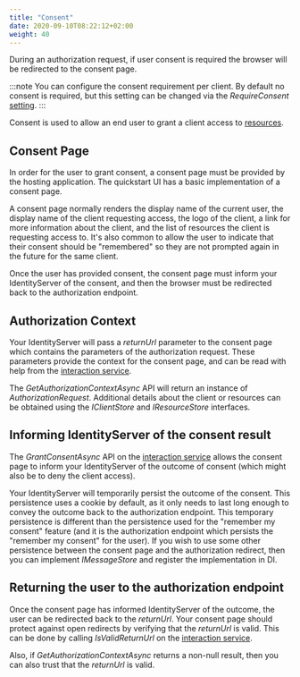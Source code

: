 ```yaml
---
title: "Consent"
date: 2020-09-10T08:22:12+02:00
weight: 40
---
```


During an authorization request, if user consent is required the browser will be redirected to the consent page.

:::note
You can configure the consent requirement per client. By default no consent is required, but this setting can be changed via the *RequireConsent* [setting](/identityserver/v5/reference/models/client#consent-screen).
:::

Consent is used to allow an end user to grant a client access to [resources](/identityserver/v5/fundamentals/resources).

## Consent Page
In order for the user to grant consent, a consent page must be provided by the hosting application.
The quickstart UI has a basic implementation of a consent page.

A consent page normally renders the display name of the current user, 
the display name of the client requesting access, 
the logo of the client, 
a link for more information about the client, 
and the list of resources the client is requesting access to.
It's also common to allow the user to indicate that their consent should be "remembered" so they are not prompted again in the future for the same client.

Once the user has provided consent, the consent page must inform your IdentityServer of the consent, and then the browser must be redirected back to the authorization endpoint. 

## Authorization Context
Your IdentityServer will pass a *returnUrl* parameter to the consent page which contains the parameters of the authorization request.
These parameters provide the context for the consent page, and can be read with help from the [interaction service](/identityserver/v5/reference/services/interaction_service).

The *GetAuthorizationContextAsync* API will return an instance of *AuthorizationRequest*. Additional details about the client or resources can be obtained using the *IClientStore* and *IResourceStore* interfaces. 

## Informing IdentityServer of the consent result
The *GrantConsentAsync* API on the [interaction service](/identityserver/v5/reference/services/interaction_service) allows the consent page to inform your IdentityServer of the outcome of consent (which might also be to deny the client access).

Your IdentityServer will temporarily persist the outcome of the consent.
This persistence uses a cookie by default, as it only needs to last long enough to convey the outcome back to the authorization endpoint.
This temporary persistence is different than the persistence used for the "remember my consent" feature (and it is the authorization endpoint which persists the "remember my consent" for the user).
If you wish to use some other persistence between the consent page and the authorization redirect, then you can implement *IMessageStore<ConsentResponse>* and register the implementation in DI.

## Returning the user to the authorization endpoint
Once the consent page has informed IdentityServer of the outcome, the user can be redirected back to the *returnUrl*. 
Your consent page should protect against open redirects by verifying that the *returnUrl* is valid.
This can be done by calling *IsValidReturnUrl* on the [interaction service](/identityserver/v5/reference/services/interaction_service).

Also, if *GetAuthorizationContextAsync* returns a non-null result, then you can also trust that the *returnUrl* is valid.



